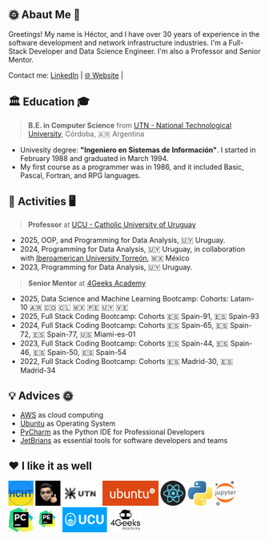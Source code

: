 ## 🌞 Abaut Me 🚀

Greetings! My name is Héctor, and I have over 30 years of experience in the software development and network infrastructure industries. I'm a Full-Stack Developer and Data Science Engineer. I'm also a Professor and Senior Mentor.

Contact me: [LinkedIn](https://www.linkedin.com/in/hector-chocobar/) | [🌐 Website](https://chocobar.net) |

## 🏛️ Education 🎓

> **B.E. in Computer Science** from [UTN - National Technological University](https://www.utn.edu.ar/es/), Córdoba, 🇦🇷 Argentina

- Univesity degree: **"Ingeniero en Sistemas de Información"**. I started in February 1988 and graduated in March 1994.
- My first course as a programmer was in 1986, and it included Basic, Pascal, Fortran, and RPG languages.

## 💼 Activities 🖥️

> **Professor** at [UCU - Catholic University of Uruguay](https://ucu.edu.uy)

- 2025, OOP, and Programming for Data Analysis, 🇺🇾 Uruguay.
- 2024, Programming for Data Analysis, 🇺🇾 Uruguay, in collaboration with [Iberoamerican University Torreón](https://www.iberotorreon.mx/), 🇲🇽 México
- 2023, Programming for Data Analysis, 🇺🇾 Uruguay.

> **Senior Mentor** at [4Geeks Academy](https://4geeksacademy.com/)

- 2025, Data Science and Machine Learning Bootcamp: Cohorts: Latam-10 🇦🇷 🇨🇴 🇨🇱 🇲🇽 🇵🇪 🇺🇾 🇻🇪
- 2025, Full Stack Coding Bootcamp: Cohorts 🇪🇸 Spain-91, 🇪🇸 Spain-93
- 2024, Full Stack Coding Bootcamp: Cohorts 🇪🇸 Spain-65, 🇪🇸 Spain-72, 🇪🇸 Spain-77, 🇺🇸 Miami-es-01
- 2023, Full Stack Coding Bootcamp: Cohorts 🇪🇸 Spain-44, 🇪🇸 Spain-46, 🇪🇸 Spain-50, 🇪🇸 Spain-54
- 2022, Full Stack Coding Bootcamp: Cohorts 🇪🇸 Madrid-30, 🇪🇸 Madrid-34

## 💡 Advices 🌞

- [AWS](https://aws.amazon.com/) as cloud computing
- [Ubuntu](https://ubuntu.com/download/desktop) as Operating System
- [PyCharm](https://www.jetbrains.com/pycharm/download/) as the Python IDE for Professional Developers
- [JetBrians](https://www.jetbrains.com/) as essential tools for software developers and teams


## ❤️ I like it as well

<img src="./img/logo-hcht-uk.jpg"
     width="50" height="50"
     alt="I stand with Ukraine">
<img src="./img/gravatar-hector.png"
     height="50"
     alt="Avatar de Héctor">
<img src="./img/logo-utn.png"
     height="50"
     alt="Universidad Tecnológica Nacional">
<img src="./img/logo-ubuntu.png"
     height="50"
     alt="Logo Ubuntu">
<img src="./img/logo-reactjs.png"
     height="50"
     alt="Logo React">
<img src="./img/logo-python.png"
     height="50"
     alt="Logo Python">
<img src="./img/logo-jupyter.svg"
     height="50"
     alt="Logo Jupyter">
<img src="./img/logo-pycharm.jpeg"
     height="50"
     alt="Logo PyCharm">
<img src="./img/logo-pycharm-edu.jpeg"
     height="50"
     alt="Logo PyCharm">
<img src="./img/logo-ucu.png"
     height="50"
     alt="Logo Catholic University of Uruguay">
<img src="./img/logo-4geeks.png"
     height="50"
     alt="Logo 4Geeks Academy">

